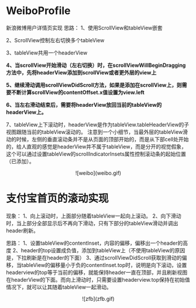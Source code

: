 # WeiboProfile
新浪微博用户详情页实现
思路：
 1、使用ScrollView和tableView嵌套

 2、ScrollView控制左右切换多个tableView

 3、tableView共用一个headerView

 **4、当scrollView开始滑动（左右切换）时，在scrollViewWillBeginDragging方法中，先将headerView添加到scrollView或者更外层的view上**

 **5、继续滑动调用scrollViewDidScroll方法，如果是添加在scrollView上，则需要不断计算scrollView的contentOffset.x值设置为view.left**

 **6、当左右滑动结束后，需要将headerView放回当前的tableView的headerView上。**

 7、tableView上下滚动时，headerView是作为tableView.tableHeaderView的子视图跟随当前的tableView滚动的。
注意到一个小细节，当最外层的tableView滑动的时候，左侧的垂直滚动条并不是从页面的顶部开始的，而是从下部cell处开始的，给人直观的感觉是headerView并不属于tableView，而是分开的视觉假象，这个可以通过设置tableView的scrollIndicatorInsets属性控制滚动条的起始位置（已添加）。
<center>![weibo](weibo.gif)</center>


# 支付宝首页的滚动实现
现象：
1、向上滚动时，上面部分随着tableView一起向上滚动。
2、向下滑动时，当上部分全部显示后不再向下滑动，只有下部分的tableView滑动并调出header刷新。

思路：
1、设置tableView的contentInset，内容的偏移，偏移出一个header的高度
2、header的top设置成负值，添加到tableView上（不使用tableView的原因是，下拉刷新是在header的下面）
3、通过scrollViewDidScroll获取到滑动的偏移，当tableView的偏移量小于负的contentInset.top时，说明是向下滚动，设置headerview的top等于当前的偏移，就能保持header一直在顶部，并且刷新视图在headerView的下面。而向上滑动时，只需要设置headerview.top保持在初始值情况下，就可以让其随着tableView一起滑动。
<center>![zfb](zfb.gif)</center>
